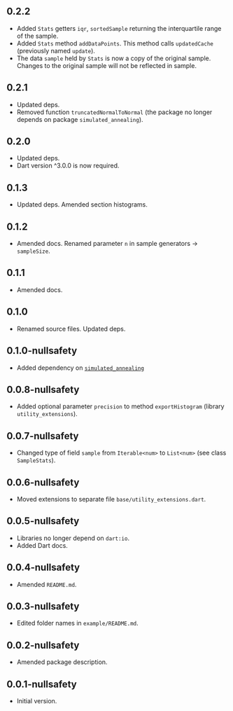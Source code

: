 ## 0.2.2
- Added `Stats` getters `iqr`, `sortedSample` returning the interquartile range of the sample.
- Added `Stats` method `addDataPoints`. This method calls `updatedCache`
  (previously named `update`).
- The data `sample` held by `Stats` is now a copy of the original sample.
  Changes to the original sample will not be reflected in sample. 

## 0.2.1
- Updated deps.
- Removed function `truncatedNormalToNormal` (the package no longer depends
 on package `simulated_annealing`).

## 0.2.0
- Updated deps.
- Dart version ^3.0.0 is now required.

## 0.1.3
- Updated deps. Amended section histograms.

## 0.1.2

- Amended docs. Renamed parameter `n` in sample generators -> `sampleSize`.

## 0.1.1

- Amended docs.

## 0.1.0

- Renamed source files. Updated deps.

## 0.1.0-nullsafety

- Added dependency on [`simulated_annealing`](https://pub.dev/packages/simulated_annealing)

## 0.0.8-nullsafety

- Added optional parameter `precision` to method `exportHistogram` (library `utility_extensions`).

## 0.0.7-nullsafety

- Changed type of field `sample` from `Iterable<num>` to `List<num>`
  (see class `SampleStats`).

## 0.0.6-nullsafety

 - Moved extensions to separate file `base/utility_extensions.dart`.

## 0.0.5-nullsafety

- Libraries no longer depend on `dart:io`.
- Added Dart docs.

## 0.0.4-nullsafety

- Amended `README.md`.

## 0.0.3-nullsafety

- Edited folder names in `example/README.md`.

## 0.0.2-nullsafety

- Amended package description.

## 0.0.1-nullsafety

- Initial version.
